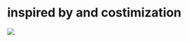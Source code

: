 # inspired by and costimization
![](https://i.pinimg.com/564x/1d/f1/5d/1df15d5e666ae80c86969cf5a760aad9.jpg) 